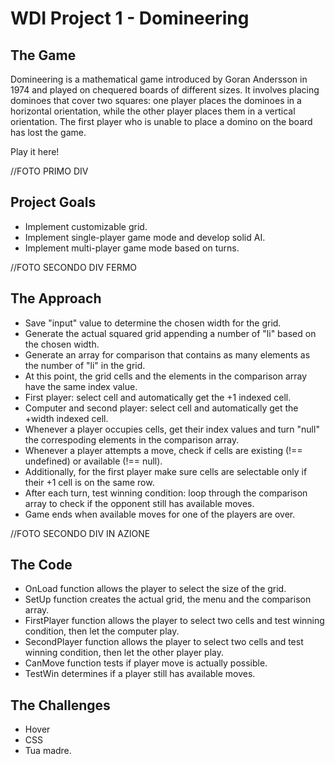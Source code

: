 # WDI Project 1 - Domineering


## The Game

Domineering is a mathematical game introduced by Goran Andersson in 1974 and played on chequered boards of different sizes. It involves placing dominoes that cover two squares: one player places the dominoes in a horizontal orientation, while the other player places them in a vertical orientation. The first player who is unable to place a domino on the board has lost the game.

Play it here!

//FOTO PRIMO DIV


## Project Goals

- Implement customizable grid.
- Implement single-player game mode and develop solid AI.
- Implement multi-player game mode based on turns.

//FOTO SECONDO DIV FERMO


## The Approach

- Save "input" value to determine the chosen width for the grid.
- Generate the actual squared grid appending a number of "li" based on the chosen width.
- Generate an array for comparison that contains as many elements as the number of "li" in the grid.
- At this point, the grid cells and the elements in the comparison array have the same index value.
- First player: select cell and automatically get the +1 indexed cell.
- Computer and second player: select cell and automatically get the +width indexed cell.
- Whenever a player occupies cells, get their index values and turn "null" the correspoding elements in the comparison array.
- Whenever a player attempts a move, check if cells are existing (!== undefined) or available (!== null).
- Additionally, for the first player make sure cells are selectable only if their +1 cell is on the same row.
- After each turn, test winning condition: loop through the comparison array to check if the opponent still has available moves.
- Game ends when available moves for one of the players are over.

//FOTO SECONDO DIV IN AZIONE


## The Code

- OnLoad function allows the player to select the size of the grid.
- SetUp function creates the actual grid, the menu and the comparison array.
- FirstPlayer function allows the player to select two cells and test winning condition, then let the computer play.
- SecondPlayer function allows the player to select two cells and test winning condition, then let the other player play.
- CanMove function tests if player move is actually possible.
- TestWin determines if a player still has available moves.


## The Challenges

- Hover
- CSS
- Tua madre.
